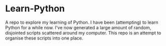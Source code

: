 # Learn-Python
A repo to explore my learning of Python. I have been (attempting) to learn Python for a while now. I've now generated a large amount of random, disjointed scripts scattered around my computer. This repo is an attempt to organise these scripts into one place.
